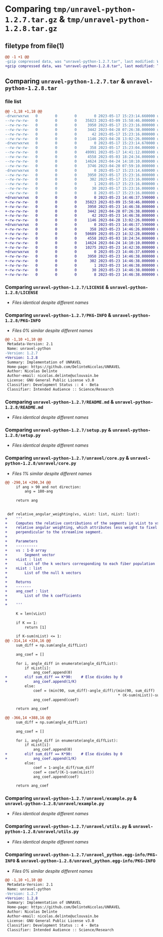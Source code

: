 # Comparing `tmp/unravel-python-1.2.7.tar.gz` & `tmp/unravel-python-1.2.8.tar.gz`

## filetype from file(1)

```diff
@@ -1 +1 @@
-gzip compressed data, was "unravel-python-1.2.7.tar", last modified: Wed May 17 15:23:14 2023, max compression
+gzip compressed data, was "unravel-python-1.2.8.tar", last modified: Tue May 23 14:46:37 2023, max compression
```

## Comparing `unravel-python-1.2.7.tar` & `unravel-python-1.2.8.tar`

### file list

```diff
@@ -1,18 +1,18 @@
-drwxrwxrwx   0        0        0        0 2023-05-17 15:23:14.660000 unravel-python-1.2.7/
--rw-rw-rw-   0        0        0    35823 2023-03-09 15:58:46.000000 unravel-python-1.2.7/LICENSE
--rw-rw-rw-   0        0        0     3950 2023-05-17 15:23:16.000000 unravel-python-1.2.7/PKG-INFO
--rw-rw-rw-   0        0        0     3442 2023-04-28 07:26:38.000000 unravel-python-1.2.7/README.md
--rw-rw-rw-   0        0        0       42 2023-05-17 15:23:16.000000 unravel-python-1.2.7/setup.cfg
--rw-rw-rw-   0        0        0     1146 2023-04-28 13:02:26.000000 unravel-python-1.2.7/setup.py
-drwxrwxrwx   0        0        0        0 2023-05-17 15:23:14.670000 unravel-python-1.2.7/unravel/
--rw-rw-rw-   0        0        0      358 2023-05-17 15:23:04.000000 unravel-python-1.2.7/unravel/__init__.py
--rw-rw-rw-   0        0        0    49991 2023-05-17 14:41:12.000000 unravel-python-1.2.7/unravel/core.py
--rw-rw-rw-   0        0        0     4558 2023-05-03 18:24:34.000000 unravel-python-1.2.7/unravel/example.py
--rw-rw-rw-   0        0        0    14624 2023-04-24 14:10:10.000000 unravel-python-1.2.7/unravel/utils.py
--rw-rw-rw-   0        0        0     3746 2023-04-20 07:59:10.000000 unravel-python-1.2.7/unravel/viz.py
-drwxrwxrwx   0        0        0        0 2023-05-17 15:23:14.680000 unravel-python-1.2.7/unravel_python.egg-info/
--rw-rw-rw-   0        0        0     3950 2023-05-17 15:23:16.000000 unravel-python-1.2.7/unravel_python.egg-info/PKG-INFO
--rw-rw-rw-   0        0        0      302 2023-05-17 15:23:16.000000 unravel-python-1.2.7/unravel_python.egg-info/SOURCES.txt
--rw-rw-rw-   0        0        0        1 2023-05-17 15:23:16.000000 unravel-python-1.2.7/unravel_python.egg-info/dependency_links.txt
--rw-rw-rw-   0        0        0       30 2023-05-17 15:23:16.000000 unravel-python-1.2.7/unravel_python.egg-info/requires.txt
--rw-rw-rw-   0        0        0        8 2023-05-17 15:23:16.000000 unravel-python-1.2.7/unravel_python.egg-info/top_level.txt
+drwxrwxrwx   0        0        0        0 2023-05-23 14:46:37.590000 unravel-python-1.2.8/
+-rw-rw-rw-   0        0        0    35823 2023-03-09 15:58:46.000000 unravel-python-1.2.8/LICENSE
+-rw-rw-rw-   0        0        0     3950 2023-05-23 14:46:38.000000 unravel-python-1.2.8/PKG-INFO
+-rw-rw-rw-   0        0        0     3442 2023-04-28 07:26:38.000000 unravel-python-1.2.8/README.md
+-rw-rw-rw-   0        0        0       42 2023-05-23 14:46:38.000000 unravel-python-1.2.8/setup.cfg
+-rw-rw-rw-   0        0        0     1146 2023-04-28 13:02:26.000000 unravel-python-1.2.8/setup.py
+drwxrwxrwx   0        0        0        0 2023-05-23 14:46:37.590000 unravel-python-1.2.8/unravel/
+-rw-rw-rw-   0        0        0      358 2023-05-23 14:46:26.000000 unravel-python-1.2.8/unravel/__init__.py
+-rw-rw-rw-   0        0        0    50689 2023-05-23 14:32:28.000000 unravel-python-1.2.8/unravel/core.py
+-rw-rw-rw-   0        0        0     4558 2023-05-03 18:24:34.000000 unravel-python-1.2.8/unravel/example.py
+-rw-rw-rw-   0        0        0    14624 2023-04-24 14:10:10.000000 unravel-python-1.2.8/unravel/utils.py
+-rw-rw-rw-   0        0        0    10275 2023-05-23 14:42:30.000000 unravel-python-1.2.8/unravel/viz.py
+drwxrwxrwx   0        0        0        0 2023-05-23 14:46:37.600000 unravel-python-1.2.8/unravel_python.egg-info/
+-rw-rw-rw-   0        0        0     3950 2023-05-23 14:46:38.000000 unravel-python-1.2.8/unravel_python.egg-info/PKG-INFO
+-rw-rw-rw-   0        0        0      302 2023-05-23 14:46:38.000000 unravel-python-1.2.8/unravel_python.egg-info/SOURCES.txt
+-rw-rw-rw-   0        0        0        1 2023-05-23 14:46:38.000000 unravel-python-1.2.8/unravel_python.egg-info/dependency_links.txt
+-rw-rw-rw-   0        0        0       30 2023-05-23 14:46:38.000000 unravel-python-1.2.8/unravel_python.egg-info/requires.txt
+-rw-rw-rw-   0        0        0        8 2023-05-23 14:46:38.000000 unravel-python-1.2.8/unravel_python.egg-info/top_level.txt
```

### Comparing `unravel-python-1.2.7/LICENSE` & `unravel-python-1.2.8/LICENSE`

 * *Files identical despite different names*

### Comparing `unravel-python-1.2.7/PKG-INFO` & `unravel-python-1.2.8/PKG-INFO`

 * *Files 0% similar despite different names*

```diff
@@ -1,10 +1,10 @@
 Metadata-Version: 2.1
 Name: unravel-python
-Version: 1.2.7
+Version: 1.2.8
 Summary: Implementation of UNRAVEL
 Home-page: https://github.com/DelinteNicolas/UNRAVEL
 Author: Nicolas Delinte
 Author-email: nicolas.delinte@uclouvain.be
 License: GNU General Public License v3.0
 Classifier: Development Status :: 4 - Beta
 Classifier: Intended Audience :: Science/Research
```

### Comparing `unravel-python-1.2.7/README.md` & `unravel-python-1.2.8/README.md`

 * *Files identical despite different names*

### Comparing `unravel-python-1.2.7/setup.py` & `unravel-python-1.2.8/setup.py`

 * *Files identical despite different names*

### Comparing `unravel-python-1.2.7/unravel/core.py` & `unravel-python-1.2.8/unravel/core.py`

 * *Files 1% similar despite different names*

```diff
@@ -290,14 +290,34 @@
     if ang > 90 and not direction:
         ang = 180-ang
 
     return ang
 
 
 def relative_angular_weighting(vs, vList: list, nList: list):
+    '''
+    Computes the relative contributions of the segments in vList to vs using
+    relative angular weighting, which attributes less weight to fixel
+    perpendicular to the streamline segment.
+
+    Parameters
+    ----------
+    vs : 1-D array
+        Segment vector
+    vList : list
+        List of the k vectors corresponding to each fiber population
+    nList : list
+        List of the null k vectors
+
+    Returns
+    -------
+    ang_coef : list
+        List of the k coefficients
+
+    '''
 
     K = len(vList)
 
     if K == 1:
         return [1]
 
     if K-sum(nList) <= 1:
@@ -314,14 +334,16 @@
     sum_diff = np.sum(angle_diffList)
 
     ang_coef = []
 
     for i, angle_diff in enumerate(angle_diffList):
         if nList[i]:
             ang_coef.append(0)
+        elif sum_diff == K*90:    # Else divides by 0
+            ang_coef.append(1/K)
         else:
             coef = (min(90, sum_diff)-angle_diff)/(min(90, sum_diff)
                                                    * (K-sum(nList))-sum_diff)
             ang_coef.append(coef)
 
     return ang_coef
 
@@ -366,14 +388,16 @@
     sum_diff = np.sum(angle_diffList)
 
     ang_coef = []
 
     for i, angle_diff in enumerate(angle_diffList):
         if nList[i]:
             ang_coef.append(0)
+        elif sum_diff == K*90:    # Else divides by 0
+            ang_coef.append(1/K)
         else:
             coef = 1-angle_diff/sum_diff
             coef = coef/(K-1-sum(nList))
             ang_coef.append(coef)
 
     return ang_coef
```

### Comparing `unravel-python-1.2.7/unravel/example.py` & `unravel-python-1.2.8/unravel/example.py`

 * *Files identical despite different names*

### Comparing `unravel-python-1.2.7/unravel/utils.py` & `unravel-python-1.2.8/unravel/utils.py`

 * *Files identical despite different names*

### Comparing `unravel-python-1.2.7/unravel_python.egg-info/PKG-INFO` & `unravel-python-1.2.8/unravel_python.egg-info/PKG-INFO`

 * *Files 0% similar despite different names*

```diff
@@ -1,10 +1,10 @@
 Metadata-Version: 2.1
 Name: unravel-python
-Version: 1.2.7
+Version: 1.2.8
 Summary: Implementation of UNRAVEL
 Home-page: https://github.com/DelinteNicolas/UNRAVEL
 Author: Nicolas Delinte
 Author-email: nicolas.delinte@uclouvain.be
 License: GNU General Public License v3.0
 Classifier: Development Status :: 4 - Beta
 Classifier: Intended Audience :: Science/Research
```

